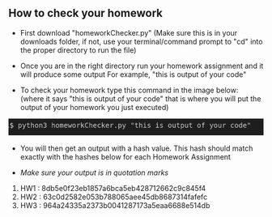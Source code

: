 ## How to check your homework
- First download "homeworkChecker.py"
    (Make sure this is in your downloads folder, if not, use your terminal/command prompt
        to "cd" into the proper directory to run the file)

- Once you are in the right directory run your homework assignment and it will produce some output
    For example, "this is output of your code"

- To check your homework type this command in the image below:
    (where it says "this is output of your code" that is where you will put the output of your homework you just executed) 

![plot](/img/commandSnip.png)  

- You will then get an output with a hash value. This hash should match exactly with the hashes below 
    for each Homework Assignment

- *Make sure your output is in quotation marks*

1. HW1 : 8db5e0f23eb1857a6bca5eb428712662c9c845f4
2. HW2 : 63c0d2582e053b788065aee45db8687314fafefc
3. HW3 : 964a24335a2373b0041287173a5eaa6688e514db